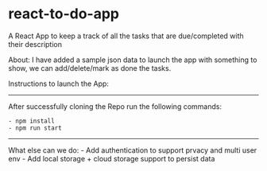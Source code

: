 # react-to-do-app
A React App to keep a track of all the tasks that are due/completed with their description

About:
I have added a sample json data to launch the app with something to show, we can add/delete/mark as done the tasks.

Instructions to launch the App:

*******************************************************************************
After successfully cloning the Repo run the following commands:

    - npm install
    - npm run start
*******************************************************************************


What else can we do:
    - Add authentication to support prvacy and multi user env
    - Add local storage + cloud storage support to persist data
